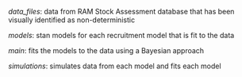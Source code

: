 _data_files_: data from RAM Stock Assessment database that has been visually identified as non-deterministic

_models_: stan models for each recruitment model that is fit to the data

_main_: fits the models to the data using a Bayesian approach

_simulations_: simulates data from each model and fits each model

